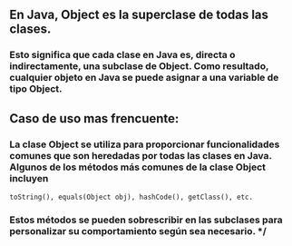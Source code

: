 ## En Java, Object es la superclase de todas las clases. 
### Esto significa que cada clase en Java es, directa o indirectamente, una subclase de Object. Como resultado, cualquier objeto en Java se puede asignar a una variable de tipo Object. 
## Caso de uso mas frencuente: 
### La clase Object se utiliza para proporcionar funcionalidades comunes que son heredadas por todas las clases en Java. Algunos de los métodos más comunes de la clase Object incluyen 
```toString(), equals(Object obj), hashCode(), getClass(), etc.``` 
### Estos métodos se pueden sobrescribir en las subclases para personalizar su comportamiento según sea necesario. */


